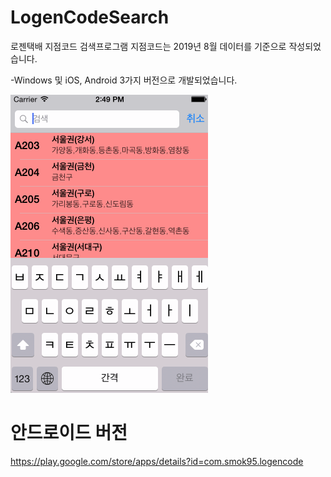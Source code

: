# LogenCodeSearch
로젠택배 지점코드 검색프로그램
지점코드는 2019년 8월 데이터를 기준으로 작성되었습니다.

-Windows 및 iOS, Android 3가지 버전으로 개발되었습니다.

![alt tag](https://raw.githubusercontent.com/smok95/LogenCodeSearch/master/iOS/LogenCode/LogenCode4iOS.gif)


# 안드로이드 버전
https://play.google.com/store/apps/details?id=com.smok95.logencode
